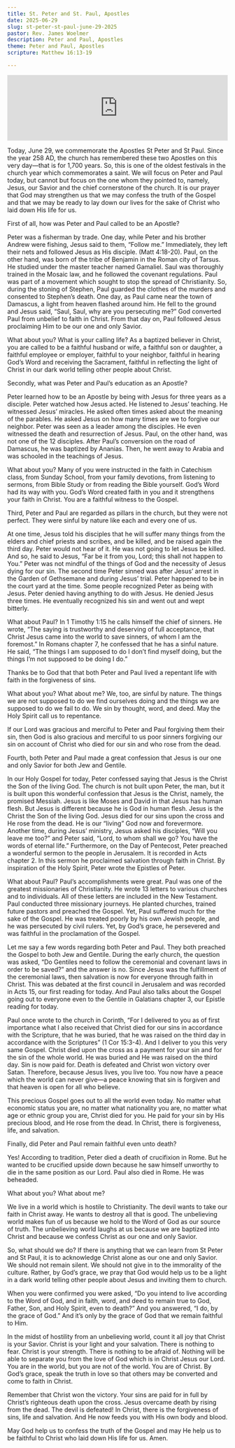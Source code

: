 ```yaml
---
title: St. Peter and St. Paul, Apostles
date: 2025-06-29
slug: st-peter-st-paul-june-29-2025
pastor: Rev. James Woelmer
description: Peter and Paul, Apostles
theme: Peter and Paul, Apostles
scripture: Matthew 16:13-19

---
```


<iframe title="St. Peter and St. Paul, Apostles" allowtransparency="true" height="150" width="100%" style="border: none; min-width: min(100%, 430px);height:150px;" scrolling="no" data-name="pb-iframe-player" src="https://www.podbean.com/player-v2/?i=dngat-18ef7ff-pb&from=pb6admin&share=1&download=1&rtl=0&fonts=Arial&skin=1&font-color=auto&logo_link=episode_page&btn-skin=7" loading="lazy"></iframe>

Today, June 29, we commemorate the Apostles St Peter and St Paul. Since the year 258 AD, the church has remembered these two Apostles on this very day—that is for 1,700 years. So, this is one of the oldest festivals in the church year which commemorates a saint. We will focus on Peter and Paul today, but cannot but focus on the one whom they pointed to, namely, Jesus, our Savior and the chief cornerstone of the church. It is our prayer that God may strengthen us that we may confess the truth of the Gospel and that we may be ready to lay down our lives for the sake of Christ who laid down His life for us.

First of all, how was Peter and Paul called to be an Apostle?

Peter was a fisherman by trade. One day, while Peter and his brother Andrew were fishing, Jesus said to them, “Follow me.” Immediately, they left their nets and followed Jesus as His disciple. (Matt 4:18-20). Paul, on the other hand, was born of the tribe of Benjamin in the Roman city of Tarsus. He studied under the master teacher named Gamaliel. Saul was thoroughly trained in the Mosaic law, and he followed the covenant regulations. Paul was part of a movement which sought to stop the spread of Christianity. So, during the stoning of Stephen, Paul guarded the clothes of the murders and consented to Stephen’s death. One day, as Paul came near the town of Damascus, a light from heaven flashed around him. He fell to the ground and Jesus said, “Saul, Saul, why are you persecuting me?” God converted Paul from unbelief to faith in Christ. From that day on, Paul followed Jesus proclaiming Him to be our one and only Savior.

What about you? What is your calling life? As a baptized believer in Christ, you are called to be a faithful husband or wife, a faithful son or daughter, a faithful employee or employer, faithful to your neighbor, faithful in hearing God’s Word and receiving the Sacrament, faithful in reflecting the light of Christ in our dark world telling other people about Christ.

Secondly, what was Peter and Paul’s education as an Apostle?

Peter learned how to be an Apostle by being with Jesus for three years as a disciple. Peter watched how Jesus acted. He listened to Jesus’ teaching. He witnessed Jesus’ miracles. He asked often times asked about the meaning of the parables. He asked Jesus on how many times are we to forgive our neighbor. Peter was seen as a leader among the disciples. He even witnessed the death and resurrection of Jesus. Paul, on the other hand, was not one of the 12 disciples. After Paul’s conversion on the road of Damascus, he was baptized by Ananias. Then, he went away to Arabia and was schooled in the teachings of Jesus.

What about you? Many of you were instructed in the faith in Catechism class, from Sunday School, from your family devotions, from listening to sermons, from Bible Study or from reading the Bible yourself. God’s Word had its way with you. God’s Word created faith in you and it strengthens your faith in Christ. You are a faithful witness to the Gospel.

Third, Peter and Paul are regarded as pillars in the church, but they were not perfect. They were sinful by nature like each and every one of us.

At one time, Jesus told his disciples that he will suffer many things from the elders and chief priests and scribes, and be killed, and be raised again the third day. Peter would not hear of it. He was not going to let Jesus be killed. And so, he said to Jesus, “Far be it from you, Lord; this shall not happen to You.” Peter was not mindful of the things of God and the necessity of Jesus dying for our sin. The second time Peter sinned was after Jesus’ arrest in the Garden of Gethsemane and during Jesus’ trial. Peter happened to be in the court yard at the time. Some people recognized Peter as being with Jesus. Peter denied having anything to do with Jesus. He denied Jesus three times. He eventually recognized his sin and went out and wept bitterly.

What about Paul? In 1 Timothy 1:15 he calls himself the chief of sinners. He wrote, “The saying is trustworthy and deserving of full acceptance, that Christ Jesus came into the world to save sinners, of whom I am the foremost.” In Romans chapter 7, he confessed that he has a sinful nature. He said, “The things I am supposed to do I don’t find myself doing, but the things I’m not supposed to be doing I do.”

Thanks be to God that that both Peter and Paul lived a repentant life with faith in the forgiveness of sins.

What about you? What about me? We, too, are sinful by nature. The things we are not supposed to do we find ourselves doing and the things we are supposed to do we fail to do. We sin by thought, word, and deed. May the Holy Spirit call us to repentance.

If our Lord was gracious and merciful to Peter and Paul forgiving them their sin, then God is also gracious and merciful to us poor sinners forgiving our sin on account of Christ who died for our sin and who rose from the dead.

Fourth, both Peter and Paul made a great confession that Jesus is our one and only Savior for both Jew and Gentile.

In our Holy Gospel for today, Peter confessed saying that Jesus is the Christ the Son of the living God. The church is not built upon Peter, the man, but it is built upon this wonderful confession that Jesus is the Christ, namely, the promised Messiah. Jesus is like Moses and David in that Jesus has human flesh. But Jesus is different because he is God in human flesh. Jesus is the Christ the Son of the living God. Jesus died for our sins upon the cross and He rose from the dead. He is our “living” God now and forevermore. Another time, during Jesus’ ministry, Jesus asked his disciples, “Will you leave me too?” and Peter said, “Lord, to whom shall we go? You have the words of eternal life.” Furthermore, on the Day of Pentecost, Peter preached a wonderful sermon to the people in Jerusalem. It is recorded in Acts chapter 2. In this sermon he proclaimed salvation through faith in Christ. By inspiration of the Holy Spirit, Peter wrote the Epistles of Peter.

What about Paul? Paul’s accomplishments were great. Paul was one of the greatest missionaries of Christianity. He wrote 13 letters to various churches and to individuals. All of these letters are included in the New Testament. Paul conducted three missionary journeys. He planted churches, trained future pastors and preached the Gospel. Yet, Paul suffered much for the sake of the Gospel. He was treated poorly by his own Jewish people, and he was persecuted by civil rulers. Yet, by God’s grace, he persevered and was faithful in the proclamation of the Gospel.

Let me say a few words regarding both Peter and Paul. They both preached the Gospel to both Jew and Gentile. During the early church, the question was asked, “Do Gentiles need to follow the ceremonial and covenant laws in order to be saved?” and the answer is no. Since Jesus was the fulfillment of the ceremonial laws, then salvation is now for everyone through faith in Christ. This was debated at the first council in Jerusalem and was recorded in Acts 15, our first reading for today. And Paul also talks about the Gospel going out to everyone even to the Gentile in Galatians chapter 3, our Epistle reading for today.

Paul once wrote to the church in Corinth, “For I delivered to you as of first importance what I also received that Christ died for our sins in accordance with the Scripture, that he was buried, that he was raised on the third day in accordance with the Scriptures” (1 Cor 15:3-4). And I deliver to you this very same Gospel. Christ died upon the cross as a payment for your sin and for the sin of the whole world. He was buried and He was raised on the third day. Sin is now paid for. Death is defeated and Christ won victory over Satan. Therefore, because Jesus lives, you live too. You now have a peace which the world can never give—a peace knowing that sin is forgiven and that heaven is open for all who believe.

This precious Gospel goes out to all the world even today. No matter what economic status you are, no matter what nationality you are, no matter what age or ethnic group you are, Christ died for you. He paid for your sin by His precious blood, and He rose from the dead. In Christ, there is forgiveness, life, and salvation.

Finally, did Peter and Paul remain faithful even unto death?

Yes! According to tradition, Peter died a death of crucifixion in Rome. But he wanted to be crucified upside down because he saw himself unworthy to die in the same position as our Lord. Paul also died in Rome. He was beheaded.

What about you? What about me?

We live in a world which is hostile to Christianity. The devil wants to take our faith in Christ away. He wants to destroy all that is good. The unbelieving world makes fun of us because we hold to the Word of God as our source of truth. The unbelieving world laughs at us because we are baptized into Christ and because we confess Christ as our one and only Savior.

So, what should we do? If there is anything that we can learn from St Peter and St Paul, it is to acknowledge Christ alone as our one and only Savior. We should not remain silent. We should not give in to the immorality of the culture. Rather, by God’s grace, we pray that God would help us to be a light in a dark world telling other people about Jesus and inviting them to church.

When you were confirmed you were asked, “Do you intend to live according to the Word of God, and in faith, word, and deed to remain true to God, Father, Son, and Holy Spirit, even to death?” And you answered, “I do, by the grace of God.” And it’s only by the grace of God that we remain faithful to Him.

In the midst of hostility from an unbelieving world, count it all joy that Christ is your Savior. Christ is your light and your salvation. There is nothing to fear. Christ is your strength. There is nothing to be afraid of. Nothing will be able to separate you from the love of God which is in Christ Jesus our Lord. You are in the world, but you are not of the world. You are of Christ. By God’s grace, speak the truth in love so that others may be converted and come to faith in Christ.

Remember that Christ won the victory. Your sins are paid for in full by Christ’s righteous death upon the cross. Jesus overcame death by rising from the dead. The devil is defeated! In Christ, there is the forgiveness of sins, life and salvation. And He now feeds you with His own body and blood.

May God help us to confess the truth of the Gospel and may He help us to be faithful to Christ who laid down His life for us. Amen.